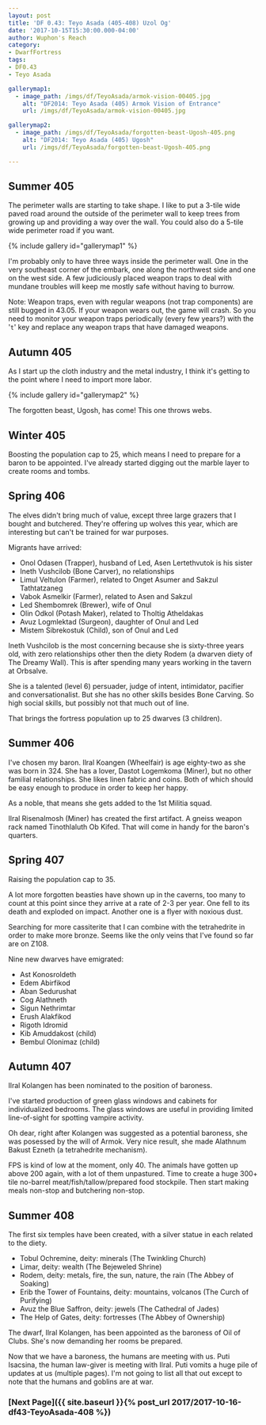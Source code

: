 ```yaml
---
layout: post
title: 'DF 0.43: Teyo Asada (405-408) Uzol Og'
date: '2017-10-15T15:30:00.000-04:00'
author: Wuphon's Reach
category:
- DwarfFortress
tags:
- DF0.43
- Teyo Asada

gallerymap1:
  - image_path: /imgs/df/TeyoAsada/armok-vision-00405.jpg
    alt: "DF2014: Teyo Asada (405) Armok Vision of Entrance"
    url: /imgs/df/TeyoAsada/armok-vision-00405.jpg

gallerymap2:
  - image_path: /imgs/df/TeyoAsada/forgotten-beast-Ugosh-405.png
    alt: "DF2014: Teyo Asada (405) Ugosh"
    url: /imgs/df/TeyoAsada/forgotten-beast-Ugosh-405.png

---
```


## Summer 405

The perimeter walls are starting to take shape.  I like to put a 3-tile wide paved road around the outside of the perimeter wall to keep trees from growing up and providing a way over the wall.  You could also do a 5-tile wide perimeter road if you want.

{% include gallery id="gallerymap1" %}

I'm probably only to have three ways inside the perimeter wall.  One in the very southeast corner of the embark, one along the northwest side and one on the west side.  A few judiciously placed weapon traps to deal with mundane troubles will keep me mostly safe without having to burrow.

Note: Weapon traps, even with regular weapons (not trap components) are still bugged in 43.05.  If your weapon wears out, the game will crash.  So you need to monitor your weapon traps periodically (every few years?) with the '`t`' key and replace any weapon traps that have damaged weapons.

## Autumn 405

As I start up the cloth industry and the metal industry, I think it's getting to the point where I need to import more labor.

{% include gallery id="gallerymap2" %}

The forgotten beast, Ugosh, has come!  This one throws webs.

## Winter 405

Boosting the population cap to 25, which means I need to prepare for a baron to be appointed.  I've already started digging out the marble layer to create rooms and tombs.

## Spring 406

The elves didn't bring much of value, except three large grazers that I bought and butchered.  They're offering up wolves this year, which are interesting but can't be trained for war purposes.

Migrants have arrived:

- Onol Odasen (Trapper), husband of Led, Asen Lertethvutok is his sister
- Ineth Vushcilob (Bone Carver), no relationships
- Limul Veltulon (Farmer), related to Onget Asumer and Sakzul Tathtatzaneg
- Vabok Asmelkir (Farmer), related to Asen and Sakzul
- Led Shembomrek (Brewer), wife of Onul
- Olin Odkol (Potash Maker), related to Tholtig Atheldakas
- Avuz Logmlektad (Surgeon), daughter of Onul and Led
- Mistem Sibrekostuk (Child), son of Onul and Led

Ineth Vushcilob is the most concerning because she is sixty-three years old, with zero relationships other then the diety Rodem (a dwarven diety of The Dreamy Wall).  This is after spending many years working in the tavern at Orbsalve.

She is a talented (level 6) persuader, judge of intent, intimidator, pacifier and conversationalist.  But she has no other skills besides Bone Carving.  So high social skills, but possibly not that much out of line.

That brings the fortress population up to 25 dwarves (3 children).

## Summer 406

I've chosen my baron.  Ilral Koangen (Wheelfair) is age eighty-two as she was born in 324.  She has a lover, Dastot Logemkoma (Miner), but no other familial relationships.  She likes linen fabric and coins.  Both of which should be easy enough to produce in order to keep her happy.

As a noble, that means she gets added to the 1st Militia squad.

Ilral Risenalmosh (Miner) has created the first artifact.  A gneiss weapon rack named Tinothlaluth Ob Kifed.  That will come in handy for the baron's quarters.

## Spring 407

Raising the population cap to 35.

A lot more forgotten beasties have shown up in the caverns, too many to count at this point since they arrive at a rate of 2-3 per year.  One fell to its death and exploded on impact.  Another one is a flyer with noxious dust.

Searching for more cassiterite that I can combine with the tetrahedrite in order to make more bronze.  Seems like the only veins that I've found so far are on Z108.

Nine new dwarves have emigrated:

- Ast Konosroldeth
- Edem Abirfikod
- Aban Sedurushat
- Cog Alathneth
- Sigun Nethrimtar
- Erush Alakfikod
- Rigoth Idromid
- Kib Amuddakost (child)
- Bembul Olonimaz (child)

## Autumn 407

Ilral Kolangen has been nominated to the position of baroness.

I've started production of green glass windows and cabinets for individualized bedrooms.  The glass windows are useful in providing limited line-of-sight for spotting vampire activity.

Oh dear, right after Kolangen was suggested as a potential baroness, she was posessed by the will of Armok.  Very nice result, she made Alathnum Bakust Ezneth (a tetrahedrite mechanism).

FPS is kind of low at the moment, only 40.  The animals have gotten up above 200 again, with a lot of them unpastured.  Time to create a huge 300+ tile no-barrel meat/fish/tallow/prepared food stockpile.  Then start making meals non-stop and butchering non-stop.  

## Summer 408

The first six temples have been created, with a silver statue in each related to the diety.

- Tobul Ochremine, deity: minerals (The Twinkling Church)
- Limar, deity: wealth (The Bejeweled Shrine)
- Rodem, deity: metals, fire, the sun, nature, the rain (The Abbey of Soaking)
- Erib the Tower of Fountains, deity: mountains, volcanos (The Curch of Purifying)
- Avuz the Blue Saffron, deity: jewels (The Cathedral of Jades)
- The Help of Gates, deity: fortresses (The Abbey of Ownership)

The dwarf, Ilral Kolangen, has been appointed as the baroness of Oil of Clubs.  She's now demanding her rooms be prepared.

Now that we have a baroness, the humans are meeting with us.  Puti Isacsina, the human law-giver is meeting with Ilral.  Puti vomits a huge pile of updates at us (multiple pages).  I'm not going to list all that out except to note that the humans and goblins are at war.

### [Next Page]({{ site.baseurl }}{% post_url 2017/2017-10-16-df43-TeyoAsada-408 %})
